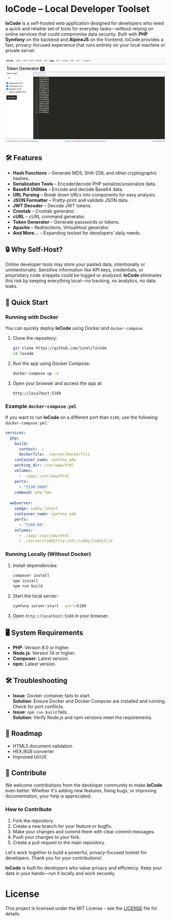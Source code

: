 # loCode – Local Developer Toolset

**loCode** is a self-hosted web application designed for developers who need a quick and reliable set of tools for everyday tasks—without relying on online services that could compromise data security. Built with **PHP Symfony** on the backend and **AlpineJS** on the frontend, loCode provides a fast, privacy-focused experience that runs entirely on your local machine or private server.

![Locode Screenshot](/docs/screenshot01.jpg)

## 🛠 Features  
- **Hash Functions** – Generate MD5, SHA-256, and other cryptographic hashes.  
- **Serialization Tools** – Encode/decode PHP serialize/unserialize data.  
- **Base64 Utilities** – Encode and decode Base64 data.  
- **URL Parsing** – Break down URLs into components for easy analysis.  
- **JSON Formatter** – Pretty-print and validate JSON data.  
- **JWT Decoder** – Decode JWT tokens.  
- **Crontab** – Crontab generator.  
- **cURL** – cURL command generator.  
- **Token Generator** – Generate passwords or tokens.  
- **Apache** – Redirections, VirtualHost generator.
- **And More…** – Expanding toolset for developers’ daily needs.  

## 🔒 Why Self-Host?  
Online developer tools may store your pasted data, intentionally or unintentionally. Sensitive information like API keys, credentials, or proprietary code snippets could be logged or analyzed. **loCode** eliminates this risk by keeping everything local—no tracking, no analytics, no data leaks.  

## 🚀 Quick Start  

### Running with Docker  
You can quickly deploy **loCode** using Docker and `docker-compose`.  

1. Clone the repository:  
   ```sh
   git clone https://github.com/luzel/locode
   cd locode
   ```  
2. Run the app using Docker Compose:  
   ```sh
   docker-compose up -d
   ```  
3. Open your browser and access the app at:  
   ```
   http://localhost:5180
   ```  

### Example `docker-compose.yml`  

If you want to run **loCode** on a different port than `5180`, use the following `docker-compose.yml`:  

```yaml
services:
  php:
    build:
      context: ./
      dockerfile: ./server/Dockerfile
    container_name: symfony_php
    working_dir: /var/www/html
    volumes:
      - ./app/:/var/www/html
    ports:
      - "5190:9000"
    command: php-fpm

  webserver:
    image: caddy:latest
    container_name: symfony_web
    ports:
      - "5180:80"
    volumes:
      - ./app/:/var/www/html
      - ./server/Caddyfile:/etc/caddy/Caddyfile
```

### Running Locally (Without Docker)  
1. Install dependencies:  
   ```bash
   composer install
   npm install
   npm run build
   ```  
2. Start the local server:  
   ```bash
   symfony server:start --port=5180
   ```  
3. Open `http://localhost:5180` in your browser.  

## 🖥 System Requirements  
- **PHP**: Version 8.0 or higher.  
- **Node.js**: Version 14 or higher.  
- **Composer**: Latest version.  
- **npm**: Latest version.  

## 🛠 Troubleshooting  
- **Issue**: Docker container fails to start.  
  **Solution**: Ensure Docker and Docker Compose are installed and running. Check for port conflicts.  
- **Issue**: `npm run build` fails.  
  **Solution**: Verify Node.js and npm versions meet the requirements.  

## 📌 Roadmap  
- HTML5 document validation  
- HEX,RGB converter  
- Improved UI/UX

## 🤝 Contribute
We welcome contributions from the developer community to make **loCode** even better. Whether it's adding new features, fixing bugs, or improving documentation, your help is appreciated. 

### How to Contribute
1. Fork the repository.
2. Create a new branch for your feature or bugfix.
3. Make your changes and commit them with clear commit messages.
4. Push your changes to your fork.
5. Create a pull request to the main repository.

Let's work together to build a powerful, privacy-focused toolset for developers. Thank you for your contributions!

**loCode** is built for developers who value privacy and efficiency. Keep your data in your hands—run it locally and work securely.

# License

This project is licensed under the MIT License - see the [LICENSE](https://opensource.org/licenses/MIT) file for details.